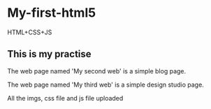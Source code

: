 # My-first-html5
HTML+CSS+JS
<h2>This is my practise</h2>
<p>The web page named 'My second web' is a simple blog page.</p>
<p>The web page named 'My third web' is a simple design studio page.</p>
<p>All the imgs, css file and js file uploaded</p>
